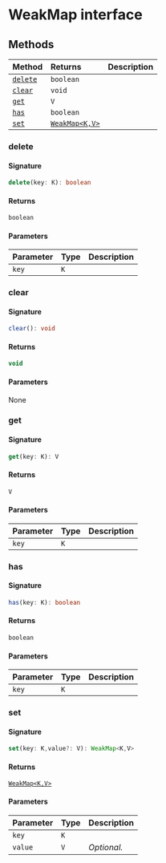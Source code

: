 # WeakMap interface

## Methods

| Method	   |  Returns	| Description|
|:-------------|:-------|:-----------|
|[`delete`](#delete)      | `boolean` |  |
|[`clear`](#clear)      | `void` |  |
|[`get`](#get)      | `V` |  |
|[`has`](#has)      | `boolean` |  |
|[`set`](#set)      | [`WeakMap<K,V>`](../es6-collections/weakmap.md) |  |

### delete

#### Signature

```ts
delete(key: K): boolean
```

#### Returns

```ts
boolean
```

#### Parameters

| Parameter	   | Type    | Description |
|:-------------|:---------------|:------------|
| `key`    | `K` |  |

### clear

#### Signature

```ts
clear(): void
```

#### Returns

```ts
void
```

#### Parameters

None

### get

#### Signature

```ts
get(key: K): V
```

#### Returns

```ts
V
```

#### Parameters

| Parameter	   | Type    | Description |
|:-------------|:---------------|:------------|
| `key`    | `K` |  |

### has

#### Signature

```ts
has(key: K): boolean
```

#### Returns

```ts
boolean
```

#### Parameters

| Parameter	   | Type    | Description |
|:-------------|:---------------|:------------|
| `key`    | `K` |  |

### set

#### Signature

```ts
set(key: K,value?: V): WeakMap<K,V>
```

#### Returns

[`WeakMap<K,V>`](../es6-collections/weakmap.md)

#### Parameters

| Parameter	   | Type    | Description |
|:-------------|:---------------|:------------|
| `key`    | `K` |  |
| `value`    | `V` | _Optional._ |

